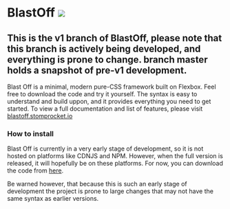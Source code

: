 # BlastOff ![](https://travis-ci.org/StompRocket/BlastOff.svg?branch=master)
## This is the v1 branch of BlastOff, please note that this branch is actively being developed, and everything is prone to change. branch master holds a snapshot of pre-v1 development.

Blast Off is a minimal, modern pure-CSS framework built on Flexbox. Feel free to download the code and try it yourself.
The syntax is easy to understand and build uppon, and it provides everything you need to get started. To view a full documentation and list of features, please visit [blastoff.stomprocket.io](https://blastoff.stomprocket.io)

### How to install
Blast Off is currently in a very early stage of development, so it is not hosted on platforms like CDNJS and NPM. However, when the full version is released, it will hopefully be on these platforms. For now, you can download the code from [here](https://raw.githubusercontent.com/StompRocket/BlastOff/master/blastoff.css).

Be warned however, that because this is such an early stage of development the project is prone to large changes that may not have the same syntax as earlier versions.
